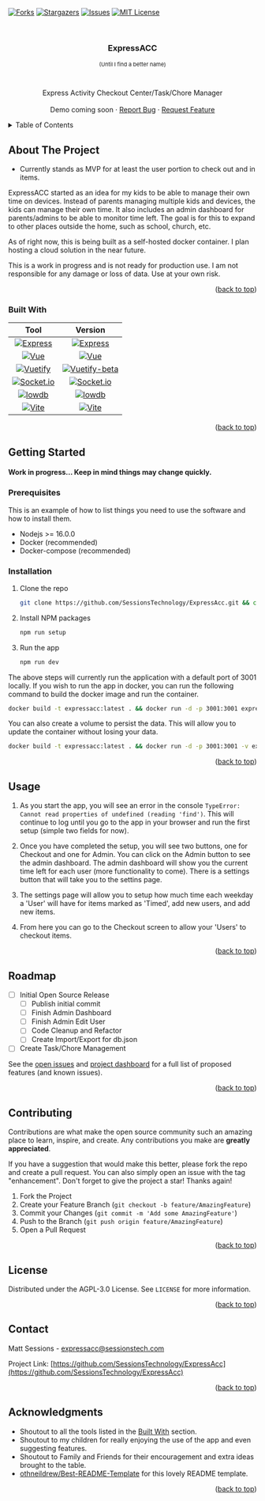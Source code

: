 <a name="readme-top"></a>

<!-- [![Contributors][contributors-shield]][contributors-url] -->
[![Forks][forks-shield]][forks-url]
[![Stargazers][stars-shield]][stars-url]
[![Issues][issues-shield]][issues-url]
[![MIT License][license-shield]][license-url]
<!-- [![LinkedIn][linkedin-shield]][linkedin-url] -->



<!-- PROJECT LOGO -->
<br />
<div align="center">
  <!-- <a href="https://github.com/SessionsTechnology/ExpressAcc">
    <img src="images/logo.png" alt="Logo" width="80" height="80">
  </a> -->

  <h3 align="center">ExpressACC</h3>
  <p style="font-size: 11px;" align="center">(Until I find a better name)</p>
  <br />
  <p align="center">
    Express Activity Checkout Center/Task/Chore Manager
    <!-- <br />
    <a href="https://github.com/SessionsTechnology/ExpressAcc"><strong>Explore the docs »</strong></a> -->
    <br />
    <br />
    <!-- <a href="https://github.com/SessionsTechnology/ExpressAcc">View Demo</a>
    · -->
    Demo coming soon
    ·
    <a href="https://github.com/SessionsTechnology/ExpressAcc/issues">Report Bug</a>
    ·
    <a href="https://github.com/SessionsTechnology/ExpressAcc/issues">Request Feature</a>
  </p>
</div>

<!-- TABLE OF CONTENTS -->
<details>
  <summary>Table of Contents</summary>
  <ol>
    <li>
      <a href="#about-the-project">About The Project</a>
      <ul>
        <li><a href="#built-with">Built With</a></li>
      </ul>
    </li>
    <li>
      <a href="#getting-started">Getting Started</a>
      <ul>
        <li><a href="#prerequisites">Prerequisites</a></li>
        <li><a href="#installation">Installation</a></li>
      </ul>
    </li>
    <li><a href="#usage">Usage</a></li>
    <li><a href="#roadmap">Roadmap</a></li>
    <li><a href="#contributing">Contributing</a></li>
    <li><a href="#license">License</a></li>
    <li><a href="#contact">Contact</a></li>
    <li><a href="#acknowledgments">Acknowledgments</a></li>
  </ol>
</details>

<!-- ABOUT THE PROJECT -->
## About The Project

<!-- [![Product Name Screen Shot][product-screenshot]](https://example.com) -->
* Currently stands as MVP for at least the user portion to check out and in items.

ExpressACC started as an idea for my kids to be able to manage their own time on devices. Instead of parents managing multiple kids and devices, the kids can manage their own time. It also includes an admin dashboard for parents/admins to be able to monitor time left. The goal is for this to expand to other places outside the home, such as school, church, etc.

As of right now, this is being built as a self-hosted docker container. I plan hosting a cloud solution in the near future.

This is a work in progress and is not ready for production use. I am not responsible for any damage or loss of data. Use at your own risk.

<p align="right">(<a href="#readme-top">back to top</a>)</p>

### Built With

Tool | Version
:---: | :---:
[![Express](https://img.shields.io/badge/Express-000000?style=for-the-badge&logo=express&logoColor=white)][Express-url] | [![Express][Express.js]][Express-url]
[![Vue](https://img.shields.io/badge/Vue-4FC08D?style=for-the-badge&logo=vue.js&logoColor=white)][Vue-url] | [![Vue][Vue.js]][Vue-url]
[![Vuetify](https://img.shields.io/badge/Vuetify-1867C0?style=for-the-badge&logo=vuetify&logoColor=white)][Vuetify-url] | [![Vuetify-beta][Vuetify.js]][Vuetify-url]
[![Socket.io](https://img.shields.io/badge/Socket.io-010101?style=for-the-badge&logo=socket.io&logoColor=white)][Socket.io] | [![Socket.io][Socket.io]][Socket-url]
[![lowdb](https://img.shields.io/badge/lowdb-000000?style=for-the-badge&logo=lowdb&logoColor=white)][LowDb-url] | [![lowdb][lowdb]][lowdb-url]
[![Vite](https://img.shields.io/badge/Vite-646CFF?style=for-the-badge&logo=vite&logoColor=white)][Vite-url] | [![Vite][Vite.js]][Vite-url]

<p align="right">(<a href="#readme-top">back to top</a>)</p>

<!-- GETTING STARTED -->
## Getting Started

#### Work in progress... Keep in mind things may change quickly.

### Prerequisites

This is an example of how to list things you need to use the software and how to install them.
* Nodejs >= 16.0.0
* Docker (recommended)
* Docker-compose (recommended)

### Installation

<!-- 1. Get a free API Key at [https://example.com](https://example.com) -->
1. Clone the repo
   ```sh
   git clone https://github.com/SessionsTechnology/ExpressAcc.git && cd ExpressAcc
   ```
2. Install NPM packages
   ```sh
   npm run setup
   ```
3. Run the app
   ```js
   npm run dev
   ```

The above steps will currently run the application with a default port of 3001 locally. If you wish to run the app in docker, you can run the following command to build the docker image and run the container.

```sh
docker build -t expressacc:latest . && docker run -d -p 3001:3001 expressacc:latest
```

You can also create a volume to persist the data. This will allow you to update the container without losing your data.

```sh
docker build -t expressacc:latest . && docker run -d -p 3001:3001 -v expressacc-data:/app/lowdb expressacc:latest
```

<p align="right">(<a href="#readme-top">back to top</a>)</p>

<!-- USAGE EXAMPLES -->
## Usage

1. As you start the app, you will see an error in the console `TypeError: Cannot read properties of undefined (reading 'find')`. This will continue to log until you go to the app in your browser and run the first setup (simple two fields for now).

2. Once you have completed the setup, you will see two buttons, one for Checkout and one for Admin. You can click on the Admin button to see the admin dashboard. The admin dashboard will show you the current time left for each user (more functionality to come). There is a settings button that will take you to the settins page.

3. The settings page will allow you to setup how much time each weekday a 'User' will have for items marked as 'Timed', add new users, and add new items.

4. From here you can go to the Checkout screen to allow your 'Users' to checkout items.

<!-- _For more examples, please refer to the [Documentation](https://example.com)_ -->

<p align="right">(<a href="#readme-top">back to top</a>)</p>

<!-- ROADMAP -->
## Roadmap

- [ ] Initial Open Source Release
   - [ ] Publish initial commit
   - [ ] Finish Admin Dashboard
   - [ ] Finish Admin Edit User
   - [ ] Code Cleanup and Refactor
   - [ ] Create Import/Export for db.json
- [ ] Create Task/Chore Management

See the [open issues](https://github.com/SessionsTechnology/ExpressAcc/issues) and [project dashboard](https://github.com/orgs/SessionsTechnology/projects/1) for a full list of proposed features (and known issues).

<p align="right">(<a href="#readme-top">back to top</a>)</p>

<!-- CONTRIBUTING -->
## Contributing

Contributions are what make the open source community such an amazing place to learn, inspire, and create. Any contributions you make are **greatly appreciated**.

If you have a suggestion that would make this better, please fork the repo and create a pull request. You can also simply open an issue with the tag "enhancement".
Don't forget to give the project a star! Thanks again!

1. Fork the Project
2. Create your Feature Branch (`git checkout -b feature/AmazingFeature`)
3. Commit your Changes (`git commit -m 'Add some AmazingFeature'`)
4. Push to the Branch (`git push origin feature/AmazingFeature`)
5. Open a Pull Request

<p align="right">(<a href="#readme-top">back to top</a>)</p>

<!-- LICENSE -->
## License

Distributed under the AGPL-3.0 License. See `LICENSE` for more information.

<p align="right">(<a href="#readme-top">back to top</a>)</p>

<!-- CONTACT -->
## Contact

Matt Sessions - expressacc@sessionstech.com

Project Link: [https://github.com/SessionsTechnology/ExpressAcc](https://github.com/SessionsTechnology/ExpressAcc)

<p align="right">(<a href="#readme-top">back to top</a>)</p>

<!-- ACKNOWLEDGMENTS -->
## Acknowledgments

* Shoutout to all the tools listed in the [Built With](#built-with) section.
* Shoutout to my children for really enjoying the use of the app and even suggesting features.
* Shoutout to Family and Friends for their encouragement and extra ideas brought to the table.
* [othneildrew/Best-README-Template](https://github.com/othneildrew/Best-README-Template) for this lovely README template.

<p align="right">(<a href="#readme-top">back to top</a>)</p>

<!-- MARKDOWN LINKS & IMAGES -->
<!-- https://www.markdownguide.org/basic-syntax/#reference-style-links -->
[forks-shield]: https://img.shields.io/github/forks/SessionsTechnology/ExpressAcc
[forks-url]: https://github.com/SessionsTechnology/ExpressAcc/network/members
[stars-shield]: https://img.shields.io/github/stars/SessionsTechnology/ExpressAcc
[stars-url]: https://github.com/SessionsTechnology/ExpressAcc/stargazers
[issues-shield]: https://img.shields.io/github/issues/SessionsTechnology/ExpressAcc
[issues-url]: https://github.com/SessionsTechnology/ExpressAcc/issues
[license-shield]: https://img.shields.io/github/license/SessionsTechnology/ExpressAcc
[license-url]: https://github.com/SessionsTechnology/ExpressAcc/blob/master/LICENSE.txt
[Vue.js]: https://img.shields.io/badge/Vue-3.2.45-green?style=for-the-badge
[Vue-url]: https://vuejs.org/
[Vuetify.js]: https://img.shields.io/badge/Vuetify-3.0.1-green?style=for-the-badge
[Vuetify-url]: https://next.vuetifyjs.com/en/
[Express.js]: https://img.shields.io/badge/Express-4.18.2-blue?style=for-the-badge
[Express-url]: https://expressjs.com/
[Socket.io]: https://img.shields.io/badge/Socket.io-5.1.2-blue?style=for-the-badge
[Socket-url]: https://socket.io/
[LowDB]: https://img.shields.io/badge/LowDB-5.0.5-blue?style=for-the-badge
[LowDB-url]: https://github.com/typicode/lowdb
[Vite.js]: https://img.shields.io/badge/Vite-3.0.9-blue?style=for-the-badge
[Vite-url]: https://vitejs.dev/
<!-- [linkedin-shield]: https://img.shields.io/badge/-LinkedIn-black.svg?style=for-the-badge&logo=linkedin&colorB=555 -->
<!-- [linkedin-url]: https://linkedin.com/in/linkedin_username -->
<!-- [product-screenshot]: images/screenshot.png -->
<!-- [contributors-shield]: https://img.shields.io/github/contributors/SessionsTechnology/ExpressAcc.svg?style=for-the-badge
[contributors-url]: https://github.com/SessionsTechnology/ExpressAcc/graphs/contributors -->
